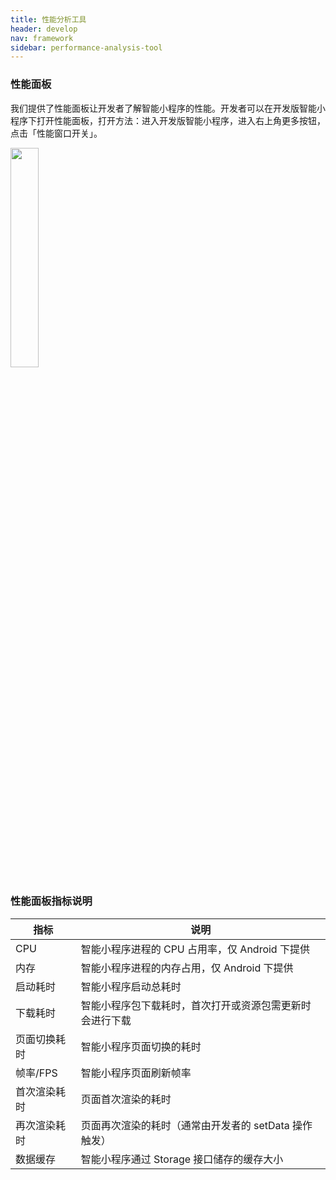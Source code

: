 ```yaml
---
title: 性能分析工具
header: develop
nav: framework
sidebar: performance-analysis-tool
---
```


### 性能面板

我们提供了性能面板让开发者了解智能小程序的性能。开发者可以在开发版智能小程序下打开性能面板，打开方法：进入开发版智能小程序，进入右上角更多按钮，点击「性能窗口开关」。

<img src="../../../img/performance-analysis-tool.png" style="width: 30%"/>


### 性能面板指标说明

|指标|说明|
|----|----|
|CPU| 智能小程序进程的 CPU 占用率，仅 Android 下提供|
|内存| 智能小程序进程的内存占用，仅 Android 下提供|
|启动耗时| 智能小程序启动总耗时|
|下载耗时| 智能小程序包下载耗时，首次打开或资源包需更新时会进行下载|
|页面切换耗时 | 智能小程序页面切换的耗时|
|帧率/FPS | 智能小程序页面刷新帧率| 
|首次渲染耗时 | 页面首次渲染的耗时|
|再次渲染耗时|  页面再次渲染的耗时（通常由开发者的 setData 操作触发）|
|数据缓存  |  智能小程序通过 Storage 接口储存的缓存大小 |
